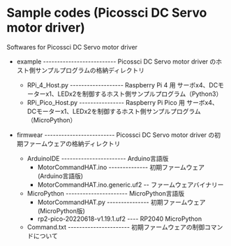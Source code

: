 # Sample codes (Picossci DC Servo motor driver)

Softwares for Picossci DC Servo motor driver

+ example -------------------------- Picossci DC Servo motor driver のホスト側サンプルプログラムの格納ディレクトリ
   +  RPi_4_Host.py ------------------- Raspberry Pi 4 用 サーボx4、DCモーターx1、LEDx2を制御するホスト側サンプルプログラム（Python3）
   +  RPi_Pico_Host.py ---------------- Raspberry Pi Pico 用 サーボx4、DCモーターx1、LEDx2を制御するホスト側サンプルプログラム（MicroPython）

+ firmwear ------------------------- Picossci DC Servo motor driver の初期ファームウェアの格納ディレクトリ
   + ArduinoIDE ----------------------- Arduino言語版
       + MotorCommandHAT.ino -------------- 初期ファームウェア (Arduino言語版)
       + MotorCommandHAT.ino.generic.uf2 -- ファームウェアバイナリー
   + MicroPython ---------------------- MicroPython言語版
       + MotorCommandHAT.py --------------- 初期ファームウェア (MicroPython版)
       + rp2-pico-20220618-v1.19.1.uf2 ---- RP2040 MicroPython
   + Command.txt ---------------------- 初期ファームウェアの制御コマンドについて
